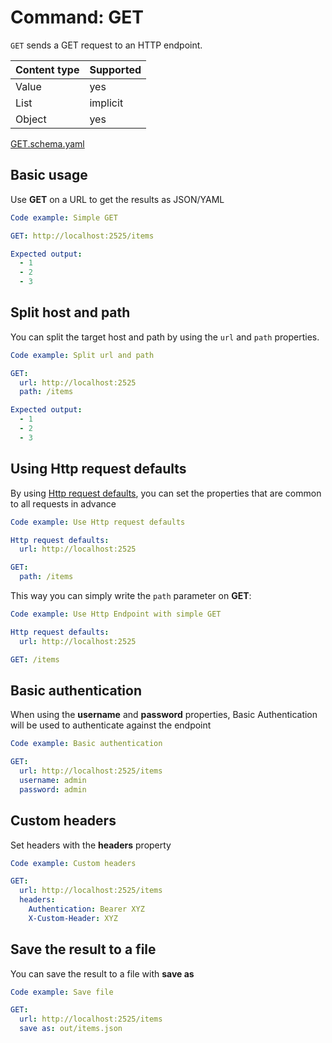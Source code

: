 # Command: GET

`GET` sends a GET request to an HTTP endpoint.

| Content type | Supported |
|--------------|-----------|
| Value        | yes       |
| List         | implicit  |
| Object       | yes       |

[GET.schema.yaml](schema/GET.schema.yaml)

## Basic usage

Use **GET** on a URL to get the results as JSON/YAML

```yaml instacli
Code example: Simple GET

GET: http://localhost:2525/items

Expected output:
  - 1
  - 2
  - 3
```

## Split host and path

You can split the target host and path by using the `url` and `path` properties.

```yaml instacli
Code example: Split url and path

GET:
  url: http://localhost:2525
  path: /items

Expected output:
  - 1
  - 2
  - 3
```

## Using Http request defaults

By using [Http request defaults](Http%20request%20defaults.spec.md), you can set the properties that are common to all
requests in advance

```yaml instacli
Code example: Use Http request defaults

Http request defaults:
  url: http://localhost:2525

GET:
  path: /items
```

This way you can simply write the `path` parameter on **GET**:

```yaml instacli
Code example: Use Http Endpoint with simple GET

Http request defaults:
  url: http://localhost:2525

GET: /items
```

## Basic authentication

When using the **username** and **password** properties, Basic Authentication will be used to authenticate against the
endpoint

```yaml instacli
Code example: Basic authentication

GET:
  url: http://localhost:2525/items
  username: admin
  password: admin
```

## Custom headers

Set headers with the **headers** property

```yaml instacli
Code example: Custom headers

GET:
  url: http://localhost:2525/items
  headers:
    Authentication: Bearer XYZ
    X-Custom-Header: XYZ
```

## Save the result to a file

You can save the result to a file with **save as**

```yaml instacli
Code example: Save file

GET:
  url: http://localhost:2525/items
  save as: out/items.json
```
